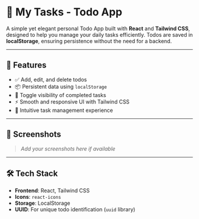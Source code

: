 # 📝 My Tasks - Todo App

A simple yet elegant personal Todo App built with **React** and **Tailwind CSS**, designed to help you manage your daily tasks efficiently. Todos are saved in **localStorage**, ensuring persistence without the need for a backend.

---

## 🚀 Features

- ✅ Add, edit, and delete todos
- 📦 Persistent data using `localStorage`
- 🔁 Toggle visibility of completed tasks
- ⚡ Smooth and responsive UI with Tailwind CSS
- 🧠 Intuitive task management experience

---

## 📸 Screenshots

> _Add your screenshots here if available_

---

## 🛠️ Tech Stack

- **Frontend**: React, Tailwind CSS
- **Icons**: `react-icons`
- **Storage**: LocalStorage
- **UUID**: For unique todo identification (`uuid` library)